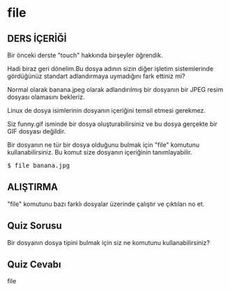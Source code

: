 ﻿# file

## DERS İÇERİĞİ
Bir önceki derste "touch" hakkında birşeyler öğrendik.

Hadi biraz geri dönelim.Bu dosya adının  sizin diğer işletim sistemlerinde gördüğünüz standart adlandırmaya uymadığını fark ettiniz mi? 

Normal olarak  banana.jpeg olarak adlandırılmış bir dosyanın bir JPEG resim dosyası olamasını bekleriz.

Linux de dosya isimlerinin dosyanın içeriğini temsil etmesi gerekmez.

Siz funny.gif isminde bir dosya oluşturabilirsiniz ve bu dosya gerçekte bir GIF dosyası değildir.

Bir dosyanın ne tür bir dosya olduğunu bulmak için "file" komutunu kullanabilirsiniz. Bu komut size dosyanın içeriğinin tanımlayabilir.

<pre>$ file banana.jpg</pre>

## ALIŞTIRMA

"file" komutunu bazı farklı dosyalar üzerinde çalıştır ve çıktıları no et.

## Quiz Sorusu

Bir dosyanın dosya tipini bulmak için siz ne komutunu kullanabilirsiniz?

## Quiz Cevabı
file